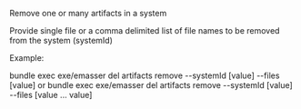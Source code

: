 Remove one or many artifacts in a system

Provide single file or a comma delimited list of file names to be removed from the system (systemId)

Example:

bundle exec exe/emasser del artifacts remove --systemId [value] --files [value] 
or
bundle exec exe/emasser del artifacts remove --systemId [value] --files [value ... value] 
